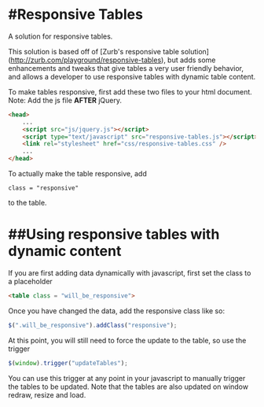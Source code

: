 #Responsive Tables
=================
A solution for responsive tables.

This solution is based off of [Zurb's responsive table solution] (http://zurb.com/playground/responsive-tables), but adds some enhancements and tweaks that give tables a very user friendly behavior, and allows a developer to use responsive tables with dynamic table content. 

To make tables responsive, first add these two files to your html document. 
Note: Add the js file **AFTER** jQuery.

````html
<head>
    ...
    <script src="js/jquery.js"></script>
    <script type="text/javascript" src="responsive-tables.js"></script>
    <link rel="stylesheet" href="css/responsive-tables.css" />
    ...
</head>
````
To actually make the table responsive, add 

```` class = "responsive" ```` 

to the table. 

##Using responsive tables with dynamic content
=================
If you are first adding data dynamically with javascript, first set the class to a placeholder 

````html 
<table class = "will_be_responsive">
````

Once you have changed the data, add the responsive class like so: 

````js 
$(".will_be_responsive").addClass("responsive"); 
```` 

At this point, you will still need to force the update to the table, so use the trigger 

````js 
$(window).trigger("updateTables"); 
```` 

You can use this trigger at any point in your javascript to manually trigger the tables to be updated. Note that the tables are also updated on window redraw, resize and load.
